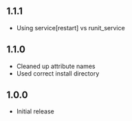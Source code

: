 ## 1.1.1
* Using service[restart] vs runit_service

## 1.1.0
* Cleaned up attribute names
* Used correct install directory

## 1.0.0
* Initial release
